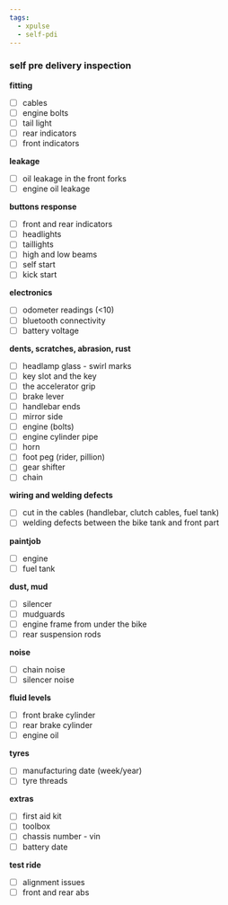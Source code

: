 ```yaml
---
tags:
  - xpulse
  - self-pdi
---
```


### self pre delivery inspection

**fitting**
- [ ] cables
- [ ] engine bolts
- [ ] tail light
- [ ] rear indicators
- [ ] front indicators

**leakage**
- [ ] oil leakage in the front forks
- [ ] engine oil leakage

**buttons response**
- [ ] front and rear indicators
- [ ] headlights
- [ ] taillights
- [ ] high and low beams
- [ ] self start
- [ ] kick start

**electronics**
- [ ] odometer readings (<10)
- [ ] bluetooth connectivity
- [ ] battery voltage

**dents, scratches, abrasion, rust**
- [ ] headlamp glass - swirl marks
- [ ] key slot and the key
- [ ] the accelerator grip
- [ ] brake lever
- [ ] handlebar ends
- [ ] mirror side
- [ ] engine (bolts)
- [ ] engine cylinder pipe
- [ ] horn
- [ ] foot peg (rider, pillion)
- [ ] gear shifter
- [ ] chain

**wiring and welding defects**
- [ ] cut in the cables (handlebar, clutch cables, fuel tank)
- [ ] welding defects between the bike tank and front part

**paintjob**
- [ ] engine
- [ ] fuel tank

**dust, mud**
- [ ] silencer
- [ ] mudguards
- [ ] engine frame from under the bike
- [ ] rear suspension rods

**noise**
- [ ] chain noise
- [ ] silencer noise

**fluid levels**
- [ ] front brake cylinder
- [ ] rear brake cylinder
- [ ] engine oil

**tyres**
- [ ] manufacturing date (week/year)
- [ ] tyre threads

**extras**
- [ ] first aid kit
- [ ] toolbox
- [ ] chassis number - vin
- [ ] battery date

**test ride**
- [ ] alignment issues
- [ ] front and rear abs
